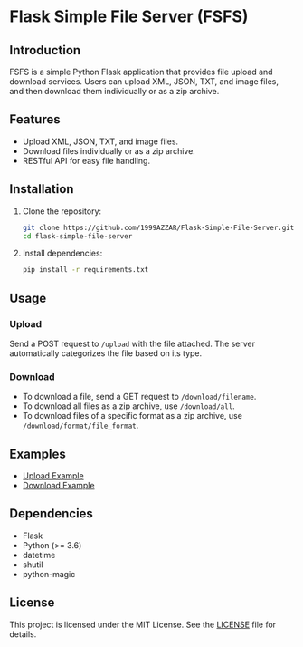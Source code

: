 # Flask Simple File Server (FSFS)

## Introduction

FSFS is a simple Python Flask application that provides file upload and download services. Users can upload XML, JSON, TXT, and image files, and then download them individually or as a zip archive.

## Features

- Upload XML, JSON, TXT, and image files.
- Download files individually or as a zip archive.
- RESTful API for easy file handling.

## Installation

1. Clone the repository:

   ```bash
   git clone https://github.com/1999AZZAR/Flask-Simple-File-Server.git
   cd flask-simple-file-server
   ```

2. Install dependencies:

   ```bash
   pip install -r requirements.txt
   ```

## Usage

### Upload

Send a POST request to `/upload` with the file attached. The server automatically categorizes the file based on its type.

### Download

- To download a file, send a GET request to `/download/filename`.
- To download all files as a zip archive, use `/download/all`.
- To download files of a specific format as a zip archive, use `/download/format/file_format`.

## Examples

- [Upload Example](example/upload.py)
- [Download Example](example/download.py)

## Dependencies

- Flask
- Python (>= 3.6)
- datetime
- shutil
- python-magic

## License

This project is licensed under the MIT License. See the [LICENSE](LICENSE) file for details.
